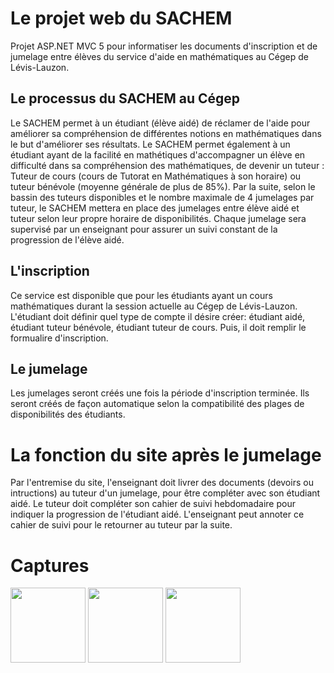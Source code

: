 # Le projet web du SACHEM
Projet ASP.NET MVC 5 pour informatiser les documents d'inscription et de jumelage entre élèves du service d'aide en mathématiques au Cégep de Lévis-Lauzon.

## Le processus du SACHEM au Cégep
Le SACHEM permet à un étudiant (élève aidé) de réclamer de l'aide pour améliorer sa compréhension de différentes notions en mathématiques dans le but d'améliorer ses résultats. Le SACHEM permet également à un étudiant ayant de la facilité en mathétiques d'accompagner un élève en difficulté dans sa compréhension des mathématiques, de devenir un tuteur : Tuteur de cours (cours de Tutorat en Mathématiques à son horaire) ou tuteur bénévole (moyenne générale de plus de 85%). Par la suite, selon le bassin des tuteurs disponibles et le nombre maximale de 4 jumelages par tuteur, le SACHEM mettera en place des jumelages entre élève aidé et tuteur selon leur propre horaire de disponibilités. Chaque jumelage sera supervisé par un enseignant pour assurer un suivi constant de la progression de l'élève aidé.

## L'inscription
Ce service est disponible que pour les étudiants ayant un cours mathématiques durant la session actuelle au Cégep de Lévis-Lauzon. L'étudiant doit définir quel type de compte il désire créer: étudiant aidé, étudiant tuteur bénévole, étudiant tuteur de cours. Puis, il doit remplir le formualire d'inscription.

## Le jumelage
Les jumelages seront créés une fois la période d'inscription terminée. Ils seront créés de façon automatique selon la compatibilité des plages de disponibilités des étudiants.


# La fonction du site après le jumelage
Par l'entremise du site, l'enseignant doit livrer des documents (devoirs ou intructions) au tuteur d'un jumelage, pour être compléter avec son étudiant aidé. Le tuteur doit compléter son cahier de suivi hebdomadaire pour indiquer la progression de l'étudiant aidé. L'enseignant peut annoter ce cahier de suivi pour le retourner au tuteur par la suite.


# Captures
<img heigth="100" width="120" src="https://git.dinf.cll.qc.ca/lainessej/sachem/uploads/95b7a5e0607519d675b55dbb57844558/Inscription_1.PNG"/>
<img heigth="100" width="120" src="https://git.dinf.cll.qc.ca/lainessej/sachem/uploads/72f685881b3f055fea8f958903fb0ab4/MAJ_jumelage_-_d%C3%A9tail_-_jumelage_possible.PNG"/>
<img heigth="100" width="120" src="https://git.dinf.cll.qc.ca/lainessej/sachem/uploads/39d0284b0e52e0551d1baf6bbfbd6da0/rapport_initial_B.PNG"/>